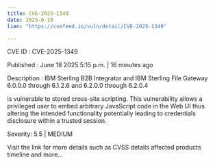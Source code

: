 ```yaml
---
title: CVE-2025-1349
date: 2025-6-18
lien: "https://cvefeed.io/vuln/detail/CVE-2025-1349"

---
```


CVE ID : CVE-2025-1349

Published :  June 18
2025
5:15 p.m. | 16 minutes ago

Description : IBM Sterling B2B Integrator and IBM Sterling File Gateway 6.0.0.0 through 6.1.2.6 and 6.2.0.0 through 6.2.0.4 

is vulnerable to stored cross-site scripting. This vulnerability allows a privileged user to embed arbitrary JavaScript code in the Web UI thus altering the intended functionality potentially leading to credentials disclosure within a trusted session.

Severity: 5.5 | MEDIUM

Visit the link for more details
such as CVSS details
affected products
timeline
and more...
